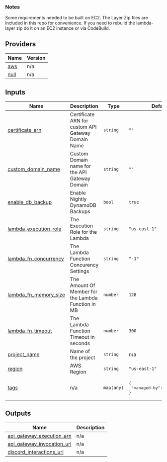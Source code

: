 

### Notes 
Some requirements needed to be built on EC2. The Layer Zip files are included in this repo for convenience. If you need to rebuild the lambda-layer zip do it on an EC2 instance or via CodeBuild. 

## Providers

| Name | Version |
|------|---------|
| <a name="provider_aws"></a> [aws](#provider\_aws) | n/a |
| <a name="provider_null"></a> [null](#provider\_null) | n/a |

## Inputs

| Name | Description | Type | Default | Required |
|------|-------------|------|---------|:--------:|
| <a name="input_certificate_arn"></a> [certificate\_arn](#input\_certificate\_arn) | Certificate ARN for custom API Gateway Domain Name | `string` | `""` | no |
| <a name="input_custom_domain_name"></a> [custom\_domain\_name](#input\_custom\_domain\_name) | Custom Domain name for the API Gateway Domain | `string` | `""` | no |
| <a name="input_enable_db_backup"></a> [enable\_db\_backup](#input\_enable\_db\_backup) | Enable Nightly DynamoDB Backups | `bool` | `true` | no |
| <a name="input_lambda_execution_role"></a> [lambda\_execution\_role](#input\_lambda\_execution\_role) | The Execution Role for the Lambda | `string` | `"us-east-1"` | no |
| <a name="input_lambda_fn_concurrency"></a> [lambda\_fn\_concurrency](#input\_lambda\_fn\_concurrency) | The Lambda Function Concurency Settings | `string` | `"-1"` | no |
| <a name="input_lambda_fn_memory_size"></a> [lambda\_fn\_memory\_size](#input\_lambda\_fn\_memory\_size) | The Amount Of Member for the Lambda Function in MB | `number` | `128` | no |
| <a name="input_lambda_fn_timeout"></a> [lambda\_fn\_timeout](#input\_lambda\_fn\_timeout) | The Lambda Function Timeout in seconds | `number` | `300` | no |
| <a name="input_project_name"></a> [project\_name](#input\_project\_name) | Name of the project | `string` | n/a | yes |
| <a name="input_region"></a> [region](#input\_region) | AWS Region | `string` | `"us-east-1"` | no |
| <a name="input_tags"></a> [tags](#input\_tags) | n/a | `map(any)` | <pre>{<br>  "managed-by": "terraform"<br>}</pre> | no |

## Outputs

| Name | Description |
|------|-------------|
| <a name="output_api_gateway_execution_arn"></a> [api\_gateway\_execution\_arn](#output\_api\_gateway\_execution\_arn) | n/a |
| <a name="output_api_gateway_invocation_url"></a> [api\_gateway\_invocation\_url](#output\_api\_gateway\_invocation\_url) | n/a |
| <a name="output_discord_interactions_url"></a> [discord\_interactions\_url](#output\_discord\_interactions\_url) | n/a |
